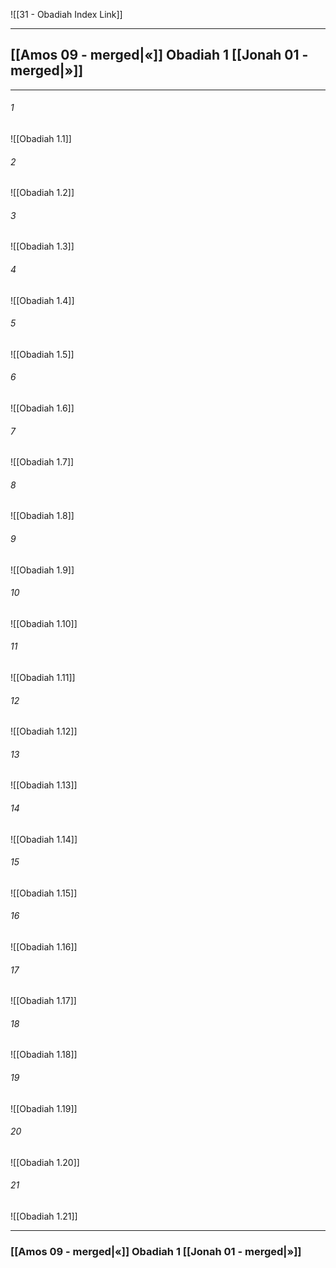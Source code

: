 ![[31 - Obadiah Index Link]]

---
##  [[Amos 09 - merged|«]] Obadiah 1 [[Jonah 01 - merged|»]]

---

###### 1
![[Obadiah 1.1]] 

###### 2
![[Obadiah 1.2]] 

###### 3
![[Obadiah 1.3]] 

###### 4
![[Obadiah 1.4]]

###### 5 
![[Obadiah 1.5]] 

###### 6
![[Obadiah 1.6]] 

###### 7
![[Obadiah 1.7]] 

###### 8
![[Obadiah 1.8]] 

###### 9
![[Obadiah 1.9]] 

###### 10
![[Obadiah 1.10]] 

###### 11
![[Obadiah 1.11]] 

###### 12
![[Obadiah 1.12]]

###### 13
![[Obadiah 1.13]] 

###### 14
![[Obadiah 1.14]] 

###### 15
![[Obadiah 1.15]]

###### 16
![[Obadiah 1.16]] 

###### 17
![[Obadiah 1.17]]

###### 18
![[Obadiah 1.18]] 

###### 19
![[Obadiah 1.19]] 

###### 20
![[Obadiah 1.20]]

###### 21
![[Obadiah 1.21]] 


---
###  [[Amos 09 - merged|«]] Obadiah 1 [[Jonah 01 - merged|»]]